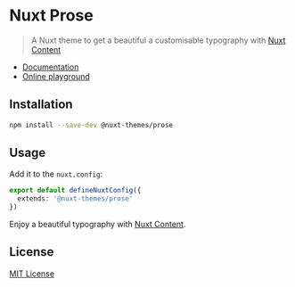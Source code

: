# Nuxt Prose

> A Nuxt theme to get a beautiful a customisable typography with [Nuxt Content](https://content.nuxtjs.org)

- [Documentation](https://prose.nuxt.space)
- [Online playground](https://stackblitz.com/edit/nuxt-theme-prose?file=content/index.md)

## Installation

```bash
npm install --save-dev @nuxt-themes/prose
```

## Usage

Add it to the `nuxt.config`:

```ts
export default defineNuxtConfig({
  extends: '@nuxt-themes/prose'
})
```

Enjoy a beautiful typography with [Nuxt Content](https://content.nuxtjs.org).

## License

[MIT License](./LICENSE)

